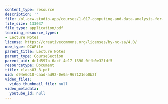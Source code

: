 ```yaml
---
content_type: resource
description: ''
file: /ol-ocw-studio-app/courses/1-017-computing-and-data-analysis-for-environmental-applications-fall-2003/d94e6d18caadad920e0a967121eb0b2f_class03_8.pdf
file_size: 133037
file_type: application/pdf
learning_resource_types:
- Lecture Notes
license: https://creativecommons.org/licenses/by-nc-sa/4.0/
ocw_type: OCWFile
parent_title: Lecture Notes
parent_type: CourseSection
parent_uid: dc1d597b-6acf-4e17-f390-0ffb0e32fdf5
resourcetype: Document
title: class03_8.pdf
uid: d94e6d18-caad-ad92-0e0a-967121eb0b2f
video_files:
  video_thumbnail_file: null
video_metadata:
  youtube_id: null
---
```

